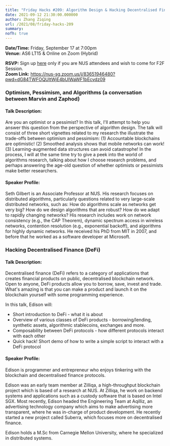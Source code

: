 ```yaml
---
title: "Friday Hacks #209: Algorithm Design & Hacking Decentralised Finance"
date: 2021-09-12 21:30:00.000000
author: Zhang Ziqing
url: /2021/08/friday-hacks-209
summary:
nofh: true
---
```


**Date/Time:** Friday, September 17 at 7:00pm<br />
**Venue:** AS6 LT15 & Online on Zoom (Hybrid)<br />

**RSVP:** Sign up [here][1] only if you are NUS attendees and wish to come for F2F Session.<br />
**Zoom Link:** https://nus-sg.zoom.us/j/83651946480?pwd=dG84TWFOQUltWjE4bUlWaWF1bEcvdz09

### Optimism, Pessimism, and Algorithms (a conversation between Marvin and Zaphod)

#### Talk Description:

Are you an optimist or a pessimist? In this talk, I'll attempt to help you answer this question from the perspective of algorithm design. The talk will consist of three short vignettes related to my research the illustrate the trade-offs between optimism and pessimism: (1) Accountable blockchains are optimistic! (2) Smoothed analysis shows that mobile networks can work! (3) Learning-augmented data structures can avoid catastrophe! In the process, I will at the same time try to give a peek into the world of algorithms research, talking about how I choose research problems, and perhaps answering the age-old question of whether optimists or pessimists make better researchers.

#### Speaker Profile:

Seth Gilbert is an Associate Professor at NUS. His research focuses on distributed algorithms, particularly questions related to very large-scale distributed networks, such as: How do algorithms scale as networks get very big? How do we design algorithms that are robust? How do we adapt to rapidly changing networks? His research includes work on network consistency (e.g., the CAP Theorem), dynamic spectrum access in wireless networks, contention resolution (e.g., exponential backoff), and algorithms for highly dynamic networks. He received his PhD from MIT in 2007, and before that he worked as a software developer at Microsoft.

### Hacking Decentralised Finance (DeFi)

#### Talk Description:

Decentralised finance (DeFi) refers to a category of applications that creates financial products on public, decentralised blockchain network. Open to anyone, DeFi products allow you to borrow, save, invest and trade. What's amazing is that you can make a product and launch it on the blockchain yourself with some programming experience.

In this talk, Edison will:

- Short introduction to DeFi - what it is about
- Overview of various classes of DeFi products - borrowing/lending, synthetic assets, algorithmic stablecoins, exchanges and more.
- Composability between DeFi protocols - how different protocols interact with each other
- Quick hack! Short demo of how to write a simple script to interact with a DeFi protocol

#### Speaker Profile:

Edison is programmer and entrepreneur who enjoys tinkering with the blockchain and decentralised finance protocols.

Edison was an early team member at Zilliqa, a high-throughput blockchain project which is based of a research at NUS. At Zilliqa, he work on backend systems and applications such as a custody software that is based on Intel SGX. Most recently, Edison headed the Engineering Team at Aqilliz, an advertising technology company which aims to make advertising more transparent, where he was in-charge of product development. He recently started a new project called Suberra, which focuses more on decentralised finance.

Edison holds a M.Sc from Carnegie Mellon University, where he specialized in distributed systems.

[1]: https://nus.campuslabs.com/engage/submitter/form/start/503585
